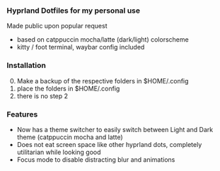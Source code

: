 ### Hyprland Dotfiles for my personal use

Made public upon popular request

- based on catppuccin mocha/latte (dark/light) colorscheme
- kitty / foot terminal, waybar config included

### Installation

0. Make a backup of the respective folders in $HOME/.config
1. place the folders in $HOME/.config
2. there is no step 2

### Features

- Now has a theme switcher to easily switch between Light and Dark theme (catppuccin mocha and latte)
- Does not eat screen space like other hyprland dots, completely utilitarian while looking good
- Focus mode to disable distracting blur and animations
